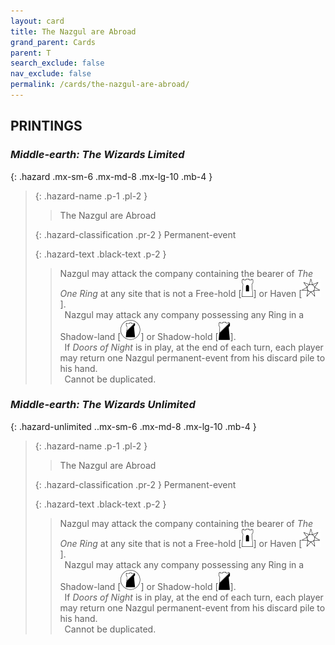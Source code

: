 ```yaml
---
layout: card
title: The Nazgul are Abroad
grand_parent: Cards
parent: T
search_exclude: false
nav_exclude: false
permalink: /cards/the-nazgul-are-abroad/
---
```


## PRINTINGS


### _Middle-earth: The Wizards Limited_

{: .hazard .mx-sm-6 .mx-md-8 .mx-lg-10 .mb-4 }
> {: .hazard-name .p-1 .pl-2 }
> > <div class="hazard-mp"></div>
> > <div class="card-name">The Nazgul are Abroad</div>
>
> {: .hazard-classification .pr-2 }
> Permanent-event
>
> {: .hazard-text .black-text .p-2 }
> > Nazgul may attack the company containing the bearer of _The One Ring_ at any site that is not a Free-hold \[![](/assets/images/free-hold.svg)] or Haven \[![](/assets/images/free-haven.svg)]. <br>&ensp;Nazgul may attack any company possessing any Ring in a Shadow-land \[![](/assets/images/shadow-land.svg)] or Shadow-hold \[![](/assets/images/shadow-hold.svg)]. <br>&ensp;If _Doors of Night_ is in play, at the end of each turn, each player may return one Nazgul permanent-event from his discard pile to his hand. <br>&ensp;Cannot be duplicated. 
>

### _Middle-earth: The Wizards Unlimited_

{: .hazard-unlimited ..mx-sm-6 .mx-md-8 .mx-lg-10 .mb-4 }
> {: .hazard-name .p-1 .pl-2 }
> > <div class="hazard-mp"></div>
> > <div class="card-name">The Nazgul are Abroad</div>
>
> {: .hazard-classification .pr-2 }
> Permanent-event
>
> {: .hazard-text .black-text .p-2 }
> > Nazgul may attack the company containing the bearer of _The One Ring_ at any site that is not a Free-hold \[![](/assets/images/free-hold.svg)] or Haven \[![](/assets/images/free-haven.svg)]. <br>&ensp;Nazgul may attack any company possessing any Ring in a Shadow-land \[![](/assets/images/shadow-land.svg)] or Shadow-hold \[![](/assets/images/shadow-hold.svg)]. <br>&ensp;If _Doors of Night_ is in play, at the end of each turn, each player may return one Nazgul permanent-event from his discard pile to his hand. <br>&ensp;Cannot be duplicated. 
>
